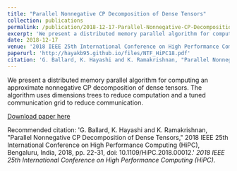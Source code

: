 ```yaml
---
title: "Parallel Nonnegative CP Decomposition of Dense Tensors"
collection: publications
permalink: /publication/2018-12-17-Parallel-Nonnegative-CP-Decomposition-of-Dense-Tensors
excerpt: 'We present a distributed memory parallel algorithm for computing an approximate nonnegative CP decomposition of dense tensors. The algorithm uses dimensions trees to reduce computation and a tuned communication grid to reduce communication.'
date: 2018-12-17
venue: '2018 IEEE 25th International Conference on High Performance Computing (HiPC)'
paperurl: 'http://hayakb95.github.io/files/NTF_HiPC18.pdf'
citation: 'G. Ballard, K. Hayashi and K. Ramakrishnan, "Parallel Nonnegative CP Decomposition of Dense Tensors," 2018 IEEE 25th International Conference on High Performance Computing (HiPC), Bengaluru, India, 2018, pp. 22-31, doi: 10.1109/HiPC.2018.00012.'
---
```

We present a distributed memory parallel algorithm for computing an approximate nonnegative CP decomposition of dense tensors. The algorithm uses dimensions trees to reduce computation and a tuned communication grid to reduce communication.

[Download paper here](http://hayakb95.github.io/files/NTF_HiPC18.pdf)

Recommended citation: 'G. Ballard, K. Hayashi and K. Ramakrishnan, "Parallel Nonnegative CP Decomposition of Dense Tensors," 2018 IEEE 25th International Conference on High Performance Computing (HiPC), Bengaluru, India, 2018, pp. 22-31, doi: 10.1109/HiPC.2018.00012.' <i>2018 IEEE 25th International Conference on High Performance Computing (HiPC)</i>.
